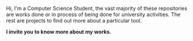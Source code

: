 Hi, I'm a Computer Science Student, the vast majority of these repositories are works done or in process of being done for university activities. The rest are projects to find out more about a particular tool.

**I invite you to know more about my works.**
